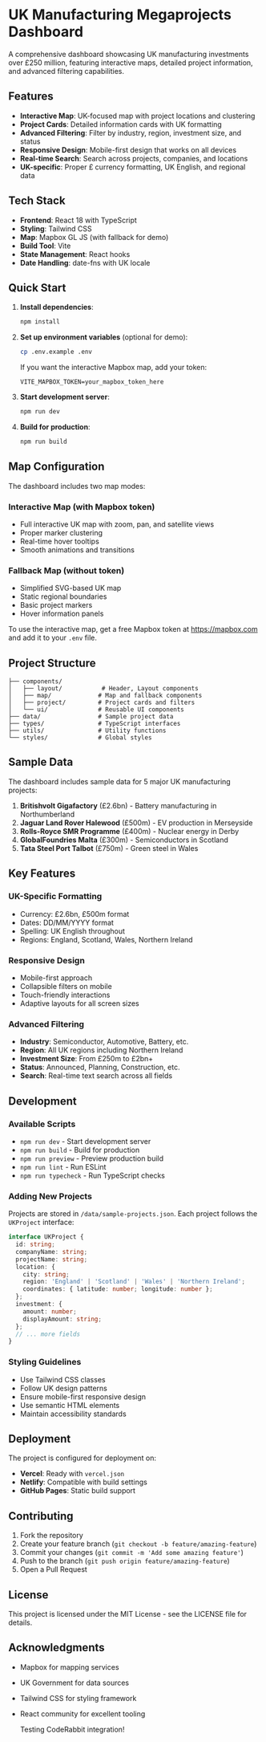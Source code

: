 # UK Manufacturing Megaprojects Dashboard

A comprehensive dashboard showcasing UK manufacturing investments over £250 million, featuring interactive maps, detailed project information, and advanced filtering capabilities.

## Features

- **Interactive Map**: UK-focused map with project locations and clustering
- **Project Cards**: Detailed information cards with UK formatting
- **Advanced Filtering**: Filter by industry, region, investment size, and status
- **Responsive Design**: Mobile-first design that works on all devices
- **Real-time Search**: Search across projects, companies, and locations
- **UK-specific**: Proper £ currency formatting, UK English, and regional data

## Tech Stack

- **Frontend**: React 18 with TypeScript
- **Styling**: Tailwind CSS
- **Map**: Mapbox GL JS (with fallback for demo)
- **Build Tool**: Vite
- **State Management**: React hooks
- **Date Handling**: date-fns with UK locale

## Quick Start

1. **Install dependencies**:
   ```bash
   npm install
   ```

2. **Set up environment variables** (optional for demo):
   ```bash
   cp .env.example .env
   ```
   
   If you want the interactive Mapbox map, add your token:
   ```
   VITE_MAPBOX_TOKEN=your_mapbox_token_here
   ```

3. **Start development server**:
   ```bash
   npm run dev
   ```

4. **Build for production**:
   ```bash
   npm run build
   ```

## Map Configuration

The dashboard includes two map modes:

### Interactive Map (with Mapbox token)
- Full interactive UK map with zoom, pan, and satellite views
- Proper marker clustering
- Real-time hover tooltips
- Smooth animations and transitions

### Fallback Map (without token)
- Simplified SVG-based UK map
- Static regional boundaries
- Basic project markers
- Hover information panels

To use the interactive map, get a free Mapbox token at https://mapbox.com and add it to your `.env` file.

## Project Structure

```
├── components/
│   ├── layout/           # Header, Layout components
│   ├── map/             # Map and fallback components
│   ├── project/         # Project cards and filters
│   └── ui/              # Reusable UI components
├── data/                # Sample project data
├── types/               # TypeScript interfaces
├── utils/               # Utility functions
└── styles/              # Global styles
```

## Sample Data

The dashboard includes sample data for 5 major UK manufacturing projects:

1. **Britishvolt Gigafactory** (£2.6bn) - Battery manufacturing in Northumberland
2. **Jaguar Land Rover Halewood** (£500m) - EV production in Merseyside
3. **Rolls-Royce SMR Programme** (£400m) - Nuclear energy in Derby
4. **GlobalFoundries Malta** (£300m) - Semiconductors in Scotland
5. **Tata Steel Port Talbot** (£750m) - Green steel in Wales

## Key Features

### UK-Specific Formatting
- Currency: £2.6bn, £500m format
- Dates: DD/MM/YYYY format
- Spelling: UK English throughout
- Regions: England, Scotland, Wales, Northern Ireland

### Responsive Design
- Mobile-first approach
- Collapsible filters on mobile
- Touch-friendly interactions
- Adaptive layouts for all screen sizes

### Advanced Filtering
- **Industry**: Semiconductor, Automotive, Battery, etc.
- **Region**: All UK regions including Northern Ireland
- **Investment Size**: From £250m to £2bn+
- **Status**: Announced, Planning, Construction, etc.
- **Search**: Real-time text search across all fields

## Development

### Available Scripts

- `npm run dev` - Start development server
- `npm run build` - Build for production
- `npm run preview` - Preview production build
- `npm run lint` - Run ESLint
- `npm run typecheck` - Run TypeScript checks

### Adding New Projects

Projects are stored in `/data/sample-projects.json`. Each project follows the `UKProject` interface:

```typescript
interface UKProject {
  id: string;
  companyName: string;
  projectName: string;
  location: {
    city: string;
    region: 'England' | 'Scotland' | 'Wales' | 'Northern Ireland';
    coordinates: { latitude: number; longitude: number };
  };
  investment: {
    amount: number;
    displayAmount: string;
  };
  // ... more fields
}
```

### Styling Guidelines

- Use Tailwind CSS classes
- Follow UK design patterns
- Ensure mobile-first responsive design
- Use semantic HTML elements
- Maintain accessibility standards

## Deployment

The project is configured for deployment on:

- **Vercel**: Ready with `vercel.json`
- **Netlify**: Compatible with build settings
- **GitHub Pages**: Static build support

## Contributing

1. Fork the repository
2. Create your feature branch (`git checkout -b feature/amazing-feature`)
3. Commit your changes (`git commit -m 'Add some amazing feature'`)
4. Push to the branch (`git push origin feature/amazing-feature`)
5. Open a Pull Request

## License

This project is licensed under the MIT License - see the LICENSE file for details.

## Acknowledgments

- Mapbox for mapping services
- UK Government for data sources
- Tailwind CSS for styling framework
- React community for excellent tooling

  Testing CodeRabbit integration!
